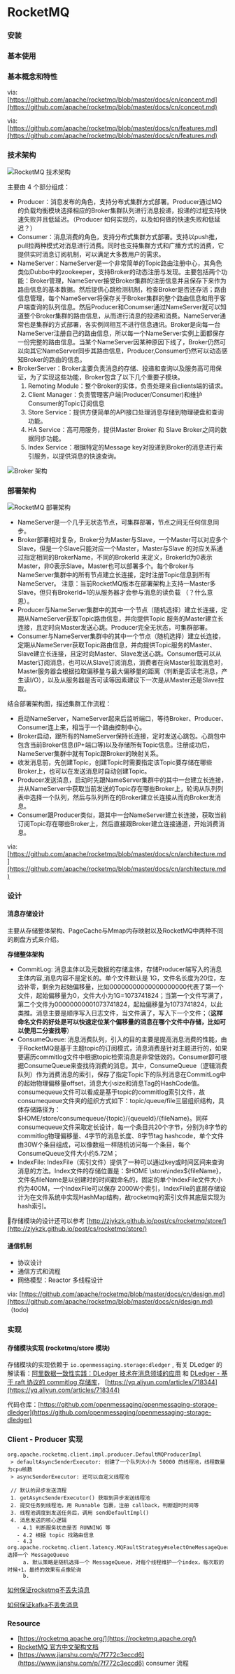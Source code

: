 # RocketMQ



### 安装



### 基本使用



### 基本概念和特性

via: [https://github.com/apache/rocketmq/blob/master/docs/cn/concept.md](https://github.com/apache/rocketmq/blob/master/docs/cn/concept.md)

via: [https://github.com/apache/rocketmq/blob/master/docs/cn/features.md](https://github.com/apache/rocketmq/blob/master/docs/cn/features.md)

### 技术架构

![RocketMQ &#x6280;&#x672F;&#x67B6;&#x6784;](../../.gitbook/assets/image%20%2877%29.png)

主要由 4 个部分组成：

* Producer：消息发布的角色，支持分布式集群方式部署。Producer通过MQ的负载均衡模块选择相应的Broker集群队列进行消息投递，投递的过程支持快速失败并且低延迟。（Producer 如何实现的，以及如何做的快速失败和低延迟？）
* Consumer：消息消费的角色，支持分布式集群方式部署。支持以push推，pull拉两种模式对消息进行消费。同时也支持集群方式和广播方式的消费，它提供实时消息订阅机制，可以满足大多数用户的需求。
* NameServer：NameServer是一个非常简单的Topic路由注册中心，其角色类似Dubbo中的zookeeper，支持Broker的动态注册与发现。主要包括两个功能：Broker管理，NameServer接受Broker集群的注册信息并且保存下来作为路由信息的基本数据。然后提供心跳检测机制，检查Broker是否还存活；路由信息管理，每个NameServer将保存关于Broker集群的整个路由信息和用于客户端查询的队列信息。然后Producer和Conumser通过NameServer就可以知道整个Broker集群的路由信息，从而进行消息的投递和消费。NameServer通常也是集群的方式部署，各实例间相互不进行信息通讯。Broker是向每一台NameServer注册自己的路由信息，所以每一个NameServer实例上面都保存一份完整的路由信息。当某个NameServer因某种原因下线了，Broker仍然可以向其它NameServer同步其路由信息，Producer,Consumer仍然可以动态感知Broker的路由的信息。
* BrokerServer：Broker主要负责消息的存储、投递和查询以及服务高可用保证，为了实现这些功能，Broker包含了以下几个重要子模块。
  1. Remoting Module：整个Broker的实体，负责处理来自clients端的请求。
  2. Client Manager：负责管理客户端\(Producer/Consumer\)和维护Consumer的Topic订阅信息
  3. Store Service：提供方便简单的API接口处理消息存储到物理硬盘和查询功能。
  4. HA Service：高可用服务，提供Master Broker 和 Slave Broker之间的数据同步功能。
  5. Index Service：根据特定的Message key对投递到Broker的消息进行索引服务，以提供消息的快速查询。

![Broker &#x67B6;&#x6784;](../../.gitbook/assets/image%20%2879%29.png)

### 部署架构

![RocketMQ &#x90E8;&#x7F72;&#x67B6;&#x6784;](../../.gitbook/assets/image%20%2878%29.png)

* NameServer是一个几乎无状态节点，可集群部署，节点之间无任何信息同步。
* Broker部署相对复杂，Broker分为Master与Slave，一个Master可以对应多个Slave，但是一个Slave只能对应一个Master，Master与Slave 的对应关系通过指定相同的BrokerName，不同的BrokerId 来定义，BrokerId为0表示Master，非0表示Slave。Master也可以部署多个。每个Broker与NameServer集群中的所有节点建立长连接，定时注册Topic信息到所有NameServer。 注意：当前RocketMQ版本在部署架构上支持一Master多Slave，但只有BrokerId=1的从服务器才会参与消息的读负载 （？什么意思）。
* Producer与NameServer集群中的其中一个节点（随机选择）建立长连接，定期从NameServer获取Topic路由信息，并向提供Topic 服务的Master建立长连接，且定时向Master发送心跳。Producer完全无状态，可集群部署。
* Consumer与NameServer集群中的其中一个节点（随机选择）建立长连接，定期从NameServer获取Topic路由信息，并向提供Topic服务的Master、Slave建立长连接，且定时向Master、Slave发送心跳。Consumer既可以从Master订阅消息，也可以从Slave订阅消息，消费者在向Master拉取消息时，Master服务器会根据拉取偏移量与最大偏移量的距离（判断是否读老消息，产生读I/O），以及从服务器是否可读等因素建议下一次是从Master还是Slave拉取。

结合部署架构图，描述集群工作流程：

* 启动NameServer，NameServer起来后监听端口，等待Broker、Producer、Consumer连上来，相当于一个路由控制中心。
* Broker启动，跟所有的NameServer保持长连接，定时发送心跳包。心跳包中包含当前Broker信息\(IP+端口等\)以及存储所有Topic信息。注册成功后，NameServer集群中就有Topic跟Broker的映射关系。
* 收发消息前，先创建Topic，创建Topic时需要指定该Topic要存储在哪些Broker上，也可以在发送消息时自动创建Topic。
* Producer发送消息，启动时先跟NameServer集群中的其中一台建立长连接，并从NameServer中获取当前发送的Topic存在哪些Broker上，轮询从队列列表中选择一个队列，然后与队列所在的Broker建立长连接从而向Broker发消息。
* Consumer跟Producer类似，跟其中一台NameServer建立长连接，获取当前订阅Topic存在哪些Broker上，然后直接跟Broker建立连接通道，开始消费消息。

via: [https://github.com/apache/rocketmq/blob/master/docs/cn/architecture.md](https://github.com/apache/rocketmq/blob/master/docs/cn/architecture.md)

### 设计

#### 消息存储设计

主要从存储整体架构、PageCache与Mmap内存映射以及RocketMQ中两种不同的刷盘方式来介绍。

**存储整体架构**

* CommitLog: 消息主体以及元数据的存储主体，存储Producer端写入的消息主体内容,消息内容不是定长的。单个文件默认是 1G，文件名长度为20位，左边补零，剩余为起始偏移量，比如00000000000000000000代表了第一个文件，起始偏移量为0，文件大小为1G=1073741824；当第一个文件写满了，第二个文件为00000000001073741824，起始偏移量为1073741824，以此类推。消息主要是顺序写入日志文件，当文件满了，写入下一个文件；（**这样命名文件的好处是可以快速定位某个偏移量的消息在哪个文件中存储，比如可以使用二分查找等**）
* ConsumeQueue: 消息消费队列，引入的目的主要是提高消息消费的性能，由于RocketMQ是基于主题topic的订阅模式，消息消费是针对主题进行的，如果要遍历commitlog文件中根据topic检索消息是非常低效的。Consumer即可根据ConsumeQueue来查找待消费的消息。其中，ConsumeQueue（逻辑消费队列）作为消费消息的索引，保存了指定Topic下的队列消息在CommitLog中的起始物理偏移量offset，消息大小size和消息Tag的HashCode值。consumequeue文件可以看成是基于topic的commitlog索引文件，故consumequeue文件夹的组织方式如下：topic/queue/file三层组织结构，具体存储路径为：$HOME/store/consumequeue/{topic}/{queueId}/{fileName}。同样consumequeue文件采取定长设计，每一个条目共20个字节，分别为8字节的commitlog物理偏移量、4字节的消息长度、8字节tag hashcode，单个文件由30W个条目组成，可以像数组一样随机访问每一个条目，每个ConsumeQueue文件大小约5.72M；
* IndexFile: IndexFile（索引文件）提供了一种可以通过key或时间区间来查询消息的方法。Index文件的存储位置是：$HOME \store\index${fileName}，文件名fileName是以创建时的时间戳命名的，固定的单个IndexFile文件大小约为400M，一个IndexFile可以保存 2000W个索引，IndexFile的底层存储设计为在文件系统中实现HashMap结构，故rocketmq的索引文件其底层实现为hash索引。

存储模块的设计还可以参考 [http://zjykzk.github.io/post/cs/rocketmq/store/](http://zjykzk.github.io/post/cs/rocketmq/store/)

#### 通信机制

* 协议设计
* 通信方式和流程
* 网络模型：Reactor 多线程设计

via: [https://github.com/apache/rocketmq/blob/master/docs/cn/design.md](https://github.com/apache/rocketmq/blob/master/docs/cn/design.md) （todo\)



### 实现

#### 存储模块实现 \(rocketmq/store 模块\)

存储模块的实现依赖于 `io.openmessaging.storage:dledger` , 有关 DLedger 的解读看：[阿里数据一致性实践：DLedger 技术在消息领域的应用](https://www.infoq.cn/article/f6y4QRiDitBN6uRKp*fq) 和 [DLedger - 基于 raft 协议的 commitlog 存储库](https://juejin.im/post/6844903913045360654)， [https://yq.aliyun.com/articles/718344](https://yq.aliyun.com/articles/718344)

代码仓库：[https://github.com/openmessaging/openmessaging-storage-dledger](https://github.com/openmessaging/openmessaging-storage-dledger)



### Client - Producer 实现



```text
org.apache.rocketmq.client.impl.producer.DefaultMQProducerImpl
 > defaultAsyncSenderExecutor: 创建了一个队列大小为 50000 的线程池，线程数量为cpu核数
 > asyncSenderExecutor: 还可以自定义线程池
 
 // 默认的异步发送流程
 1. getAsyncSenderExecutor() 获取到异步发送线程池
 2. 提交任务到线程池，用 Runnable 包裹，注册 callback，判断超时时间等
 3. 线程池调度到发送任务后，调用 sendDefaultImpl()
 4. 消息发送的核心逻辑
   - 4.1 判断服务状态是否 RUNNING 等
   - 4.2 根据 topic 找路由信息
   - 4.3 org.apache.rocketmq.client.latency.MQFaultStrategy#selectOneMessageQueue 选择一个 MessageQueue
     a. 默认策略是随机选择一个 MessageQueue，对每个线程维护一个index，每次取的时候+1，最终的效果有点像轮询
     b.
```



[如何保证rocketmq不丢失消息](https://juejin.im/post/6844904102011338760)

[如何保证kafka不丢失消息](https://mp.weixin.qq.com/s/qttczGROYoqSulzi8FLXww)

### Resource

* [https://rocketmq.apache.org/](https://rocketmq.apache.org/)
* [RocketMQ 官方中文架构文档](https://github.com/apache/rocketmq/tree/master/docs/cn)
* [https://www.jianshu.com/p/7f772c3eccd6](https://www.jianshu.com/p/7f772c3eccd6) consumer 流程

